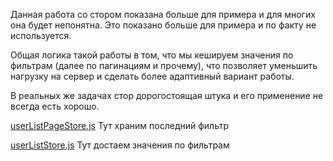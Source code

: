 
Данная работа со стором показана больше для примера и для многих она будет непонятна.
Это показано больше для примера и по факту не используется.

Общая логика такой работы в том, что мы кешируем значения по фильтрам (далее по пагинациям и прочему),
что позволяет уменьшить нагрузку на сервер и сделать более адаптивный вариант работы.

В реальных же задачах стор дорогостоящая штука и его применение не всегда есть хорошо.

[userListPageStore.js](userListPageStore.js) 
Тут храним последний фильтр

[userListStore.js](userListStore.js)
Тут достаем значения по фильтрам